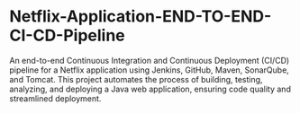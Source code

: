 # Netflix-Application-END-TO-END-CI-CD-Pipeline
An end-to-end Continuous Integration and Continuous Deployment (CI/CD) pipeline for a Netflix application using Jenkins, GitHub, Maven, SonarQube, and Tomcat. This project automates the process of building, testing, analyzing, and deploying a Java web application, ensuring code quality and streamlined deployment.
